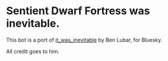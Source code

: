 # Sentient Dwarf Fortress was inevitable.

This bot is a port of [it_was_inevitable](https://github.com/BenLubar/it_was_inevitable) by Ben Lubar, for Bluesky.

All credit goes to him.
